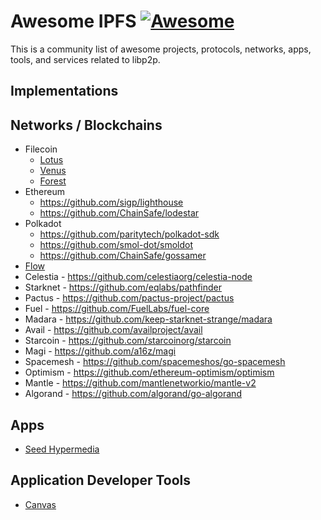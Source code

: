 # Awesome IPFS [![Awesome](https://cdn.rawgit.com/sindresorhus/awesome/d7305f38d29fed78fa85652e3a63e154dd8e8829/media/badge.svg)](https://github.com/sindresorhus/awesome)


This is a community list of awesome projects, protocols, networks, apps, tools, and services related to libp2p.


## Implementations


## Networks / Blockchains

- Filecoin
  - [Lotus](https://github.com/filecoin-project/lotus)
  - [Venus](https://github.com/filecoin-project/venus)
  - [Forest](https://github.com/ChainSafe/forest)
- Ethereum
  - https://github.com/sigp/lighthouse
  - https://github.com/ChainSafe/lodestar
- Polkadot
  - https://github.com/paritytech/polkadot-sdk
  - https://github.com/smol-dot/smoldot
  - https://github.com/ChainSafe/gossamer
- [Flow](https://github.com/onflow/flow-go)
- Celestia - https://github.com/celestiaorg/celestia-node
- Starknet - https://github.com/eqlabs/pathfinder
- Pactus - https://github.com/pactus-project/pactus
- Fuel - https://github.com/FuelLabs/fuel-core
- Madara - https://github.com/keep-starknet-strange/madara
- Avail - https://github.com/availproject/avail
- Starcoin - https://github.com/starcoinorg/starcoin
- Magi - https://github.com/a16z/magi
- Spacemesh - https://github.com/spacemeshos/go-spacemesh
- Optimism - https://github.com/ethereum-optimism/optimism
- Mantle - https://github.com/mantlenetworkio/mantle-v2
- Algorand - https://github.com/algorand/go-algorand

## Apps

- [Seed Hypermedia](https://github.com/seed-hypermedia/seed)

## Application Developer Tools

- [Canvas](https://canvas.xyz/)
